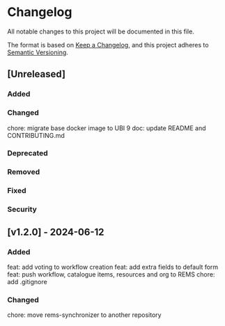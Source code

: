 <!--
SPDX-FileCopyrightText: 2024 PNED G.I.E.

SPDX-License-Identifier: CC-BY-4.0
-->

# Changelog

All notable changes to this project will be documented in this file.

The format is based on [Keep a Changelog](https://keepachangelog.com/en/1.1.0/),
and this project adheres to [Semantic Versioning](https://semver.org/spec/v2.0.0.html).

## [Unreleased]

### Added

### Changed

chore: migrate base docker image to UBI 9
doc: update README and CONTRIBUTING.md

### Deprecated

### Removed

### Fixed

### Security

## [v1.2.0] - 2024-06-12

### Added

feat: add voting to workflow creation
feat: add extra fields to default form
feat: push workflow, catalogue items, resources and org to REMS
chore: add .gitignore

### Changed

chore: move rems-synchronizer to another repository

